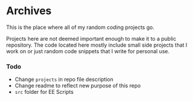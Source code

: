 # Archives
This is the place where all of my random coding projects go.

Projects here are not deemed important enough to make it to a public repository. The code located here mostly include small side projects that I work on or just random code snippets that I write for personal use.

### Todo
- Change `projects` in repo file description
- Change readme to reflect new purpose of this repo
- `src` folder for EE Scripts
